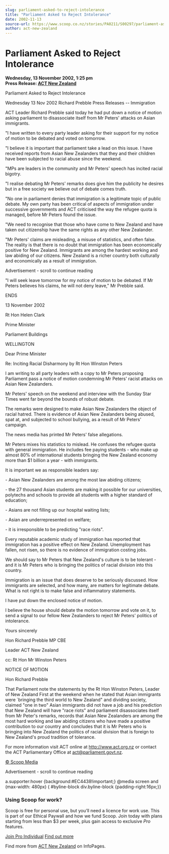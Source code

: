 ```yaml
---
slug: parliament-asked-to-reject-intolerance
title: "Parliament Asked to Reject Intolerance"
date: 2002-11-13
source-url: https://www.scoop.co.nz/stories/PA0211/S00297/parliament-asked-to-reject-intolerance.htm
author: act-new-zealand
---
```

Parliament Asked to Reject Intolerance
======================================

**Wednesday, 13 November 2002, 1:25 pm**  
**Press Release: [ACT New Zealand](https://info.scoop.co.nz/ACT_New_Zealand)**

Parliament Asked to Reject Intolerance

Wednesday 13 Nov 2002 Richard Prebble Press Releases -- Immigration

ACT Leader Richard Prebble said today he had put down a notice of motion asking parliament to disassociate itself from Mr Peters' attacks on Asian immigrants.

"I have written to every party leader asking for their support for my notice of motion to be debated and voted on tomorrow.

"I believe it is important that parliament take a lead on this issue. I have received reports from Asian New Zealanders that they and their children have been subjected to racial abuse since the weekend.

"MPs are leaders in the community and Mr Peters' speech has incited racial bigotry.

"I realise debating Mr Peters' remarks does give him the publicity he desires but in a free society we believe out of debate comes truth.

"No one in parliament denies that immigration is a legitimate topic of public debate. My own party has been critical of aspects of immigration under successive governments and ACT criticised the way the refugee quota is managed, before Mr Peters found the issue.

"We need to recognise that those who have come to New Zealand and have taken out citizenship have the same rights as any other New Zealander.

"Mr Peters' claims are misleading, a misuse of statistics, and often false. The reality is that there is no doubt that immigration has been economically positive for New Zealand. Immigrants are among the hardest working and law abiding of our citizens. New Zealand is a richer country both culturally and economically as a result of immigration.

Advertisement - scroll to continue reading





"I will seek leave tomorrow for my notice of motion to be debated. If Mr Peters believes his claims, he will not deny leave," Mr Prebble said.

ENDS

13 November 2002

Rt Hon Helen Clark

Prime Minister

Parliament Buildings

WELLINGTON

Dear Prime Minister

Re: Inciting Racial Disharmony by Rt Hon Winston Peters

I am writing to all party leaders with a copy to Mr Peters proposing Parliament pass a notice of motion condemning Mr Peters' racist attacks on Asian New Zealanders.

Mr Peters' speech on the weekend and interview with the Sunday Star Times went far beyond the bounds of robust debate.

The remarks were designed to make Asian New Zealanders the object of racial hatred. There is evidence of Asian New Zealanders being abused, spat at, and subjected to school bullying, as a result of Mr Peters' campaign.

The news media has printed Mr Peters' false allegations.

Mr Peters mixes his statistics to mislead. He confuses the refugee quota with general immigration. He includes fee paying students - who make up almost 80% of international students bringing the New Zealand economy more than $1 billion a year - with immigrants.

It is important we as responsible leaders say:

\- Asian New Zealanders are among the most law abiding citizens;

\- the 27 thousand Asian students are making it possible for our universities, polytechs and schools to provide all students with a higher standard of education;

\- Asians are not filling up our hospital waiting lists;

\- Asian are underrepresented on welfare;

\- it is irresponsible to be predicting "race riots".

Every reputable academic study of immigration has reported that immigration has a positive effect on New Zealand. Unemployment has fallen, not risen, so there is no evidence of immigration costing jobs.

We should say to Mr Peters that New Zealand's culture is to be tolerant - and it is Mr Peters who is bringing the politics of racial division into this country.

Immigration is an issue that does deserve to be seriously discussed. How immigrants are selected, and how many, are matters for legitimate debate. What is not right is to make false and inflammatory statements.

I have put down the enclosed notice of motion.

I believe the house should debate the motion tomorrow and vote on it, to send a signal to our fellow New Zealanders to reject Mr Peters' politics of intolerance.

Yours sincerely

Hon Richard Prebble MP CBE

Leader ACT New Zealand

cc: Rt Hon Mr Winston Peters

NOTICE OF MOTION

Hon Richard Prebble

  
That Parliament note the statements by the Rt Hon Winston Peters, Leader of New Zealand First at the weekend when he stated that Asian immigrants were \`bringing the third world to New Zealand" and dividing society, claimed "one in two" Asian immigrants did not have a job and his prediction that New Zealand will have "race riots" and parliament disassociates itself from Mr Peter's remarks, records that Asian New Zealanders are among the most hard working and law abiding citizens who have made a positive contribution to our country and concludes that it is Mr Peters who is bringing into New Zealand the politics of racial division that is foreign to New Zealand's proud tradition of tolerance.

For more information visit ACT online at http://www.act.org.nz or contact the ACT Parliamentary Office at act@parliament.govt.nz.

  

[© Scoop Media](http://www.scoop.co.nz/about/terms.html)  

Advertisement - scroll to continue reading



a.supporter:hover {background:#EC4438!important;} @media screen and (max-width: 480px) { #byline-block div.byline-block {padding-right:16px;}}

### Using Scoop for work?

Scoop is free for personal use, but you’ll need a licence for work use. This is part of our Ethical Paywall and how we fund Scoop. Join today with plans starting from less than $3 per week, plus gain access to exclusive _Pro_ features.  
  
[Join Pro Individual](https://pro.scoop.co.nz/Individual/?from=ProIn24) [Find out more](https://pro.scoop.co.nz/using-scoop-for-work/?from=ProIn24)

Find more from [ACT New Zealand](https://info.scoop.co.nz/ACT_New_Zealand) on InfoPages.